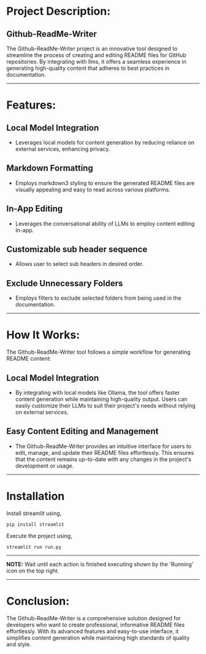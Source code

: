 # Project Description: 
## Github-ReadMe-Writer

The Github-ReadMe-Writer project is an innovative tool designed to streamline the process of creating and editing README files for GitHub repositories. By integrating with llms, it offers a seamless experience in generating high-quality content that adheres to best practices in documentation.

---
# Features:
## Local Model Integration 
- Leverages local models for content generation by reducing reliance on external services, enhancing privacy.
## Markdown Formatting 
- Employs markdown3 styling to ensure the generated README files are visually appealing and easy to read across various platforms.
## In-App Editing 
- Leverages the conversational ability of LLMs to 
employ content editing In-app.
## Customizable sub header sequence 
- Allows user to  select sub headers in desired order.
## Exclude Unnecessary Folders 
- Employs filters to exclude selected folders from being used in the documentation. 

---
# How It Works:
The Github-ReadMe-Writer tool follows a simple workflow for generating README content:

## Local Model Integration 
- By integrating with local models like Ollama, the tool offers faster content generation while maintaining high-quality output. Users can easily customize their LLMs to suit their project's needs without relying on external services.
## Easy Content Editing and Management 
- The Github-ReadMe-Writer provides an intuitive interface for users to edit, manage, and update their README files effortlessly. This ensures that the content remains up-to-date with any changes in the project's development or usage.

---
# Installation

Install streamlit using, 

```
pip install streamlit
```

Execute the project using, 

```
streamlit run run.py
```

---

__NOTE:__ 
Wait until each action is finished executing shown by the 'Running' icon on the top right. 

---

# Conclusion:
The Github-ReadMe-Writer is a comprehensive solution designed for developers who want to create professional, informative README files effortlessly. With its advanced features and easy-to-use interface, it simplifies content generation while maintaining high standards of quality and style.

